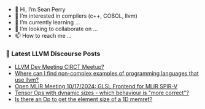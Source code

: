- 👋 Hi, I’m Sean Perry
- 👀 I’m interested in compilers (c++, COBOL, llvm)
- 🌱 I’m currently learning ...
- 💞️ I’m looking to collaborate on ...
- 📫 How to reach me ...

<!---
s66perry/s66perry is a ✨ special ✨ repository because its `README.md` (this file) appears on your GitHub profile.
You can click the Preview link to take a look at your changes.
--->
### 📕 Latest LLVM Discourse Posts

<!-- DISCOURSE-LLVM:START -->
- [LLVM Dev Meeting CIRCT Meetup?](https://discourse.llvm.org/t/llvm-dev-meeting-circt-meetup/82584#post_9)
- [Where can I find non-complex examples of programming languages that use llvm?](https://discourse.llvm.org/t/where-can-i-find-non-complex-examples-of-programming-languages-that-use-llvm/82635#post_1)
- [Open MLIR Meeting 10/17/2024: GLSL Frontend for MLIR SPIR-V](https://discourse.llvm.org/t/open-mlir-meeting-10-17-2024-glsl-frontend-for-mlir-spir-v/82538#post_3)
- [Tensor Ops with dynamic sizes - which behaviour is &quot;more correct&quot;?](https://discourse.llvm.org/t/tensor-ops-with-dynamic-sizes-which-behaviour-is-more-correct/82612#post_6)
- [Is there an Op to get the element size of a 1D memref?](https://discourse.llvm.org/t/is-there-an-op-to-get-the-element-size-of-a-1d-memref/82625#post_2)
<!-- DISCOURSE-LLVM:END -->
